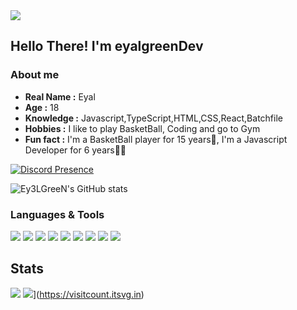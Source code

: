 <img src="https://readme-typing-svg.herokuapp.com?font=Impact&size=21&duration=5015&pause=1000&color=0084ff&center=true&vCenter=true&multiline=true&width=435&lines=hey%2C+welcome+to+my+github"/>

Hello There! I'm **eyalgreenDev**
----------------------------------------------------------
### About me

-  **Real Name :** Eyal
-  **Age :** 18
-  **Knowledge :** Javascript,TypeScript,HTML,CSS,React,Batchfile
-  **Hobbies :** I like to play BasketBall, Coding and go to Gym
-  **Fun fact :** I'm a BasketBall player for 15 years🏀, I'm a Javascript Developer for 6 years👩‍💻

[![Discord Presence](https://lanyard.cnrad.dev/api/1135627677441736704)](https://discord.com/users/1135627677441736704)

![Ey3LGreeN's GitHub stats](https://github-readme-stats.vercel.app/api?username=eyalgreenDev&hide=contribs,prs)

### Languages & Tools
<img src="https://img.shields.io/badge/javascript-%23323330.svg?style=for-the-badge&logo=javascript&logoColor=%23F7DF1E" />
<img src="https://img.shields.io/badge/typescript-%23323330.svg?style=for-the-badge&logo=typescript&logoColor=%23F7DF1E" />
<img src="https://img.shields.io/badge/html-%23323330.svg?style=for-the-badge&logo=html5&logoColor=%23F7DF1E" />
<img src="https://img.shields.io/badge/css-%23323330.svg?style=for-the-badge&logo=css3&logoColor=%23F7DF1E" />
<img src="https://img.shields.io/badge/react-%23323330.svg?style=for-the-badge&logo=react&logoColor=%23F7DF1E" />
<img src="https://img.shields.io/badge/node.js-6DA55F?style=for-the-badge&logo=node.js&logoColor=white"/>
<img src="https://img.shields.io/badge/Visual%20Studio%20Code-0078d7.svg?style=for-the-badge&logo=visual-studio-code&logoColor=white"/>
<img src="https://img.shields.io/badge/Batchfile-%23323330.svg?style=for-the-badge&logo=batchfile&logoColor=%23F7DF1E" />
<img src="https://img.shields.io/badge/Visual%20Studio-%23323330.svg?style=for-the-badge&logo=visual-studio&logoColor=%23F7DF1E" />

## Stats
![](https://komarev.com/ghpvc/?username=Ey3LGreeN&style=flat-square)
![](https://visitcount.itsvg.in/api?id=eyalgreenDev&icon=0&color=0)](https://visitcount.itsvg.in)
